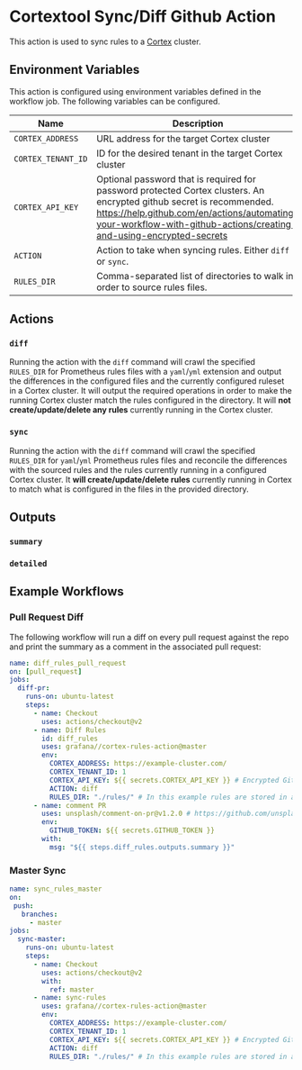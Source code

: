 # Cortextool Sync/Diff Github Action

This action is used to sync rules to a [Cortex](https://github.com/cortexproject/cortex) cluster.

## Environment Variables

This action is configured using environment variables defined in the workflow job. The following variables can be configured.

| Name               | Description                                                                                                                                                                                                                                | Required | Default |
| ------------------ | ------------------------------------------------------------------------------------------------------------------------------------------------------------------------------------------------------------------------------------------ | -------- | ------- |
| `CORTEX_ADDRESS`   | URL address for the target Cortex cluster                                                                                                                                                                                                  | `true`   | N/A     |
| `CORTEX_TENANT_ID` | ID for the desired tenant in the target Cortex cluster                                                                                                                                                                                     | `true`   | N/A     |
| `CORTEX_API_KEY`   | Optional password that is required for password protected Cortex clusters. An encrypted github secret is recommended. https://help.github.com/en/actions/automating-your-workflow-with-github-actions/creating-and-using-encrypted-secrets | `false`  | N/A     |
| `ACTION`           | Action to take when syncing rules. Either `diff` or `sync`.                                                                                                                                                                                | `false`  | `diff`  |
| `RULES_DIR`        | Comma-separated list of directories to walk in order to source rules files.                                                                                                                                                                | `false`  | `./`    |

## Actions

### `diff`

Running the action with the `diff` command will crawl the specified `RULES_DIR` for Prometheus rules files with a `yaml`/`yml` extension and output the differences in the configured files and the currently configured ruleset in a Cortex cluster. It will output the required operations in order to make the running Cortex cluster match the rules configured in the directory. It will **not create/update/delete any rules** currently running in the Cortex cluster.

### `sync`

Running the action with the `diff` command will crawl the specified `RULES_DIR` for `yaml`/`yml` Prometheus rules files and reconcile the differences with the sourced rules and the rules currently running in a configured Cortex cluster. It **will create/update/delete rules** currently running in Cortex to match what is configured in the files in the provided directory.

## Outputs

### `summary`

### `detailed`



## Example Workflows

### Pull Request Diff

The following workflow will run a diff on every pull request against the repo and print the summary as a comment in the associated pull request:

```yaml
name: diff_rules_pull_request
on: [pull_request]
jobs:
  diff-pr:
    runs-on: ubuntu-latest
    steps:
      - name: Checkout
        uses: actions/checkout@v2
      - name: Diff Rules
        id: diff_rules
        uses: grafana//cortex-rules-action@master
        env:
          CORTEX_ADDRESS: https://example-cluster.com/
          CORTEX_TENANT_ID: 1
          CORTEX_API_KEY: ${{ secrets.CORTEX_API_KEY }} # Encrypted Github Secret https://help.github.com/en/actions/automating-your-workflow-with-github-actions/creating-and-using-encrypted-secrets
          ACTION: diff
          RULES_DIR: "./rules/" # In this example rules are stored in a rules directory in the repo 
      - name: comment PR
        uses: unsplash/comment-on-pr@v1.2.0 # https://github.com/unsplash/comment-on-pr
        env:
          GITHUB_TOKEN: ${{ secrets.GITHUB_TOKEN }}
        with:
          msg: "${{ steps.diff_rules.outputs.summary }}"
```

### Master Sync

```yaml
name: sync_rules_master
on:
 push:
   branches:
     - master
jobs:
  sync-master:
    runs-on: ubuntu-latest
    steps:
      - name: Checkout
        uses: actions/checkout@v2
        with:
          ref: master
      - name: sync-rules
        uses: grafana//cortex-rules-action@master
        env:
          CORTEX_ADDRESS: https://example-cluster.com/
          CORTEX_TENANT_ID: 1
          CORTEX_API_KEY: ${{ secrets.CORTEX_API_KEY }} # Encrypted Github Secret https://help.github.com/en/actions/automating-your-workflow-with-github-actions/creating-and-using-encrypted-secrets
          ACTION: diff
          RULES_DIR: "./rules/" # In this example rules are stored in a rules directory in the repo 
```